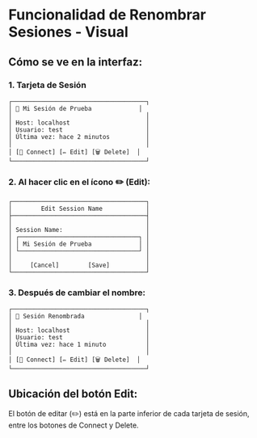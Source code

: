 # Funcionalidad de Renombrar Sesiones - Visual

## Cómo se ve en la interfaz:

### 1. Tarjeta de Sesión
```
┌─────────────────────────────────────┐
│ 📁 Mi Sesión de Prueba             │
│                                     │
│ Host: localhost                     │
│ Usuario: test                       │
│ Última vez: hace 2 minutos          │
│                                     │
│ [🔌 Connect] [✏️ Edit] [🗑️ Delete]  │
└─────────────────────────────────────┘
```

### 2. Al hacer clic en el ícono ✏️ (Edit):
```
┌─────────────────────────────────────┐
│        Edit Session Name            │
├─────────────────────────────────────┤
│                                     │
│ Session Name:                       │
│ ┌─────────────────────────────────┐ │
│ │ Mi Sesión de Prueba             │ │
│ └─────────────────────────────────┘ │
│                                     │
│     [Cancel]        [Save]          │
└─────────────────────────────────────┘
```

### 3. Después de cambiar el nombre:
```
┌─────────────────────────────────────┐
│ 📁 Sesión Renombrada               │
│                                     │
│ Host: localhost                     │
│ Usuario: test                       │
│ Última vez: hace 1 minuto           │
│                                     │
│ [🔌 Connect] [✏️ Edit] [🗑️ Delete]  │
└─────────────────────────────────────┘
```

## Ubicación del botón Edit:
El botón de editar (✏️) está en la parte inferior de cada tarjeta de sesión, 
entre los botones de Connect y Delete.


